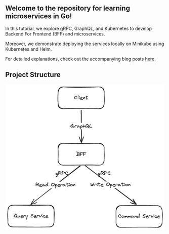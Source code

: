 ## Welcome to the repository for learning microservices in Go!

In this tutorial, we explore gRPC, GraphQL, and Kubernetes to develop Backend For Frontend (BFF) and microservices.

Moreover, we demonstrate deploying the services locally on Minikube using Kubernetes and Helm.

For detailed explanations, check out the accompanying blog posts [here](https://moonorange.github.io/posts/projects_to_learn/go_microservices/part1/).

## Project Structure

![Project Structure](./project_arch.png)
